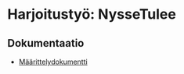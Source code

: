 # Harjoitustyö: NysseTulee

## Dokumentaatio

* [Määrittelydokumentti](https://github.com/ounai/otm-harjoitustyo/blob/master/NysseTulee/dokumentaatio/VaatimusMaarittely.md)

